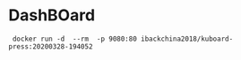 #  DashBOard

```
 docker run -d  --rm  -p 9080:80 ibackchina2018/kuboard-press:20200328-194052
```


